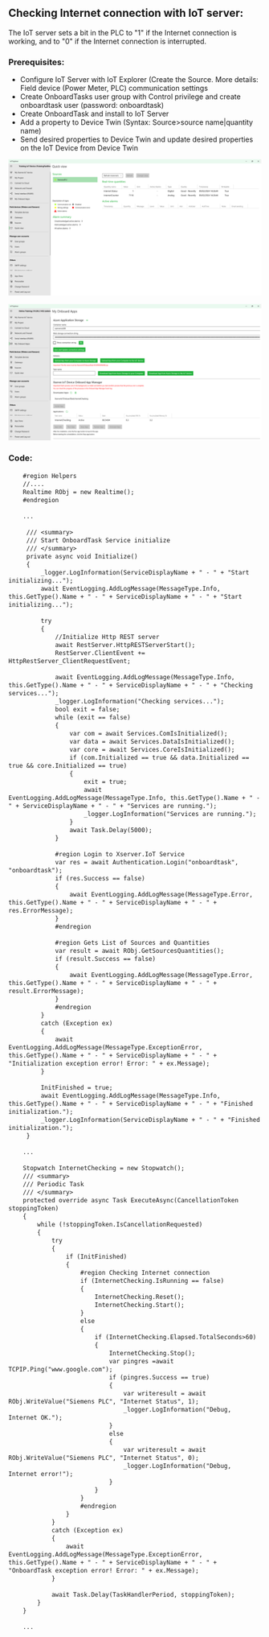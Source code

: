 ## Checking Internet connection with IoT server:

The IoT server sets a bit in the PLC to "1" if the Internet connection is working, and to "0" if the Internet connection is interrupted.

### Prerequisites:

  - Configure IoT Server with IoT Explorer (Create the Source. More details: Field device (Power Meter, PLC) communication settings
  - Create OnboardTasks user group with Control privilege and create onboardtask user (password: onboardtask)
  - Create OnboardTask and install to IoT Server
  - Add a property to Device Twin (Syntax: Source>source name|quantity name)
  - Send desired properties to Device Twin and update desired properties on the IoT Device from Device Twin


![](/images/IoTExplorerSiemensPLC.png)

![](/images/IoTExplorerInternetCheckingTask.png)

### Code:

        #region Helpers
        //....
        Realtime RObj = new Realtime();
        #endregion

        ...
        
         /// <summary>
         /// Start OnboardTask Service initialize
         /// </summary>
         private async void Initialize()
         {
             _logger.LogInformation(ServiceDisplayName + " - " + "Start initializing...");
             await EventLogging.AddLogMessage(MessageType.Info, this.GetType().Name + " - " + ServiceDisplayName + " - " + "Start initializing...");
        
             try
             {
                 //Initialize Http REST server
                 await RestServer.HttpRESTServerStart();
                 RestServer.ClientEvent += HttpRestServer_ClientRequestEvent;
        
                 await EventLogging.AddLogMessage(MessageType.Info, this.GetType().Name + " - " + ServiceDisplayName + " - " + "Checking services...");
                 _logger.LogInformation("Checking services...");
                 bool exit = false;
                 while (exit == false)
                 {
                     var com = await Services.ComIsInitialized();
                     var data = await Services.DataIsInitialized();
                     var core = await Services.CoreIsInitialized();
                     if (com.Initialized == true && data.Initialized == true && core.Initialized == true)
                     {
                         exit = true;
                         await EventLogging.AddLogMessage(MessageType.Info, this.GetType().Name + " - " + ServiceDisplayName + " - " + "Services are running.");
                         _logger.LogInformation("Services are running.");
                     }
                     await Task.Delay(5000);
                 }
        
                 #region Login to Xserver.IoT Service
                 var res = await Authentication.Login("onboardtask", "onboardtask");
                 if (res.Success == false)
                 {
                     await EventLogging.AddLogMessage(MessageType.Error, this.GetType().Name + " - " + ServiceDisplayName + " - " + res.ErrorMessage);
                 }
                 #endregion
        
                 #region Gets List of Sources and Quantities
                 var result = await RObj.GetSourcesQuantities();
                 if (result.Success == false)
                 {
                     await EventLogging.AddLogMessage(MessageType.Error, this.GetType().Name + " - " + ServiceDisplayName + " - " + result.ErrorMessage);
                 }
                 #endregion
             }
             catch (Exception ex)
             {
                 await EventLogging.AddLogMessage(MessageType.ExceptionError, this.GetType().Name + " - " + ServiceDisplayName + " - " + "Initialization exception error! Error: " + ex.Message);
             }
        
             InitFinished = true;
             await EventLogging.AddLogMessage(MessageType.Info, this.GetType().Name + " - " + ServiceDisplayName + " - " + "Finished initialization.");
             _logger.LogInformation(ServiceDisplayName + " - " + "Finished initialization.");
         }
        
        ...

        Stopwatch InternetChecking = new Stopwatch();
        /// <summary>
        /// Periodic Task
        /// </summary>
        protected override async Task ExecuteAsync(CancellationToken stoppingToken)
        {
            while (!stoppingToken.IsCancellationRequested)
            {
                try
                {
                    if (InitFinished)
                    {
                        #region Checking Internet connection
                        if (InternetChecking.IsRunning == false)
                        {
                            InternetChecking.Reset();
                            InternetChecking.Start();
                        }
                        else
                        {
                            if (InternetChecking.Elapsed.TotalSeconds>60)
                            {
                                InternetChecking.Stop();
                                var pingres =await TCPIP.Ping("www.google.com");
                                if (pingres.Success == true)
                                {
                                    var writeresult = await RObj.WriteValue("Siemens PLC", "Internet Status", 1);
                                    _logger.LogInformation("Debug, Internet OK.");
                                }
                                else
                                {
                                    var writeresult = await RObj.WriteValue("Siemens PLC", "Internet Status", 0);
                                    _logger.LogInformation("Debug, Internet error!");
                                }
                            }
                        }
                        #endregion
                    }
                }
                catch (Exception ex)
                {
                    await EventLogging.AddLogMessage(MessageType.ExceptionError, this.GetType().Name + " - " + ServiceDisplayName + " - " + "OnboardTask exception error! Error: " + ex.Message);
                }
        
                await Task.Delay(TaskHandlerPeriod, stoppingToken);
            }
        }

        ...
    
        


